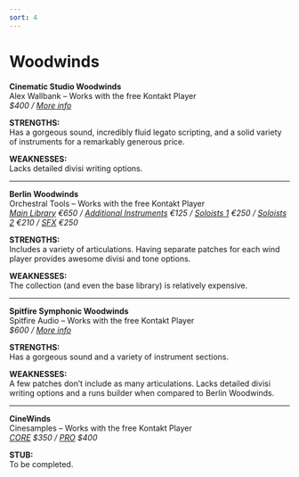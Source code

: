 ```yaml
---
sort: 4
---
```


# Woodwinds

**Cinematic Studio Woodwinds**  
Alex Wallbank – Works with the free Kontakt Player  
*$400 / [More info](https://cinematicstudioseries.com/woodwinds/)*

**STRENGTHS:**  
Has a gorgeous sound, incredibly fluid legato scripting, and a solid variety of instruments for a remarkably generous price.

**WEAKNESSES:**  
Lacks detailed divisi writing options.

---

**Berlin Woodwinds**  
Orchestral Tools – Works with the free Kontakt Player  
*[Main Library](https://www.orchestraltools.com/store/collections/berlin-woodwinds) €650 / [Additional Instruments](https://www.orchestraltools.com/store/collections/woodwinds-additional-instruments) €125 / [Soloists 1](https://www.orchestraltools.com/store/collections/soloists-1) €250 / [Soloists 2](https://www.orchestraltools.com/store/collections/soloists-2) €210 / [SFX](https://www.orchestraltools.com/store/collections/woodwinds-sfx) €250*

**STRENGTHS:**  
Includes a variety of articulations. Having separate patches for each wind player provides awesome divisi and tone options.

**WEAKNESSES:**  
The collection (and even the base library) is relatively expensive.

---

**Spitfire Symphonic Woodwinds**  
Spitfire Audio – Works with the free Kontakt Player  
*$600 / [More info](https://www.spitfireaudio.com/shop/a-z/spitfire-symphonic-woodwinds/)*

**STRENGTHS:**  
Has a gorgeous sound and a variety of instrument sections.

**WEAKNESSES:**  
A few patches don’t include as many articulations. Lacks detailed divisi writing options and a runs builder when compared to Berlin Woodwinds.

---

**CineWinds**  
Cinesamples – Works with the free Kontakt Player  
*[CORE](https://cinesamples.com/product/cinewinds-core) $350 / [PRO](https://cinesamples.com/product/cinewinds-pro) $400*

**STUB:**  
To be completed.
